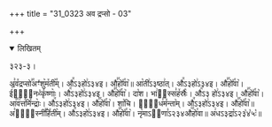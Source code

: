 +++
title = "31_0323 अव द्रप्सो - 03"

+++
<details open><summary>लिखितम्</summary>

३२३-३।

अ꣣व꣤द्रप्सो꣣꣯अꣳ꣤शु꣥म꣤ती꣥꣯म्। औ꣭ऽ३हो꣢ऽ३४इ। औ꣣꣯हो꣤꣯वा꣥॥ आ꣡ती꣢ऽ३ष्ठा꣢त्। औ꣭ऽ३हो꣢ऽ३४इ। औ꣣꣯हो꣤꣯वा꣥। ई꣣꣯या꣢᳐नᳲ꣣कृ꣤ष्णाः꣥। औ꣭ऽ३हो꣢ऽ३४इ। औ꣣꣯हो꣤꣯वा꣥। दा꣡श। भा꣢इ᳐स्स꣣ह꣤स्रैः꣥। औ꣭ऽ३ हो꣢ऽ३४इ। औ꣣꣯हो꣤꣯वा꣥। आ꣣꣯व꣢त्त꣣मि꣤न्द्राः꣥। औ꣭ऽ३हो꣢ऽ३४इ। औ꣣꣯हो꣤꣯वा꣥। शा꣡चि। या꣢᳐ध꣣म꣤न्ता꣥म्। औ꣭ऽ३हो꣢ऽ३४इ। औ꣣꣯हो꣤꣯वा꣥॥ अ꣣पा꣢᳐स्नी꣣꣯हि꣤ती꣥म्। औ꣭ऽ३हो꣢ऽ३४इ। औ꣣꣯हो꣤꣯वा꣥। नृ꣡माऽ२᳐णा꣣ऽ२३४औ꣥꣯हो꣯वा॥ अ꣢धऽ३द्रा꣡ऽ२३꣡४꣡५ः꣡॥
</details>